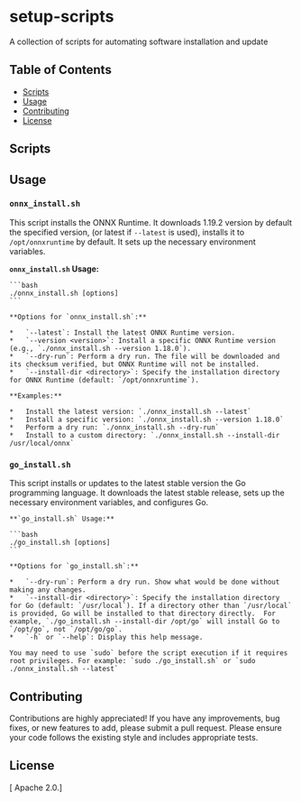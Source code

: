 # setup-scripts
A collection of scripts for automating software installation and update


## Table of Contents

*   [Scripts](#scripts)
*   [Usage](#usage)
*   [Contributing](#contributing)
*   [License](#license)

## Scripts

## Usage


### `onnx_install.sh`

This script installs the ONNX Runtime. It downloads 1.19.2 version by default the specified version, (or latest if `--latest` is used), installs it to `/opt/onnxruntime` by default.  It sets up the necessary environment variables.

**`onnx_install.sh` Usage:**

    ```bash
    ./onnx_install.sh [options]
    ```

    **Options for `onnx_install.sh`:**

    *   `--latest`: Install the latest ONNX Runtime version.
    *   `--version <version>`: Install a specific ONNX Runtime version (e.g., `./onnx_install.sh --version 1.18.0`).
    *   `--dry-run`: Perform a dry run. The file will be downloaded and its checksum verified, but ONNX Runtime will not be installed.
    *   `--install-dir <directory>`: Specify the installation directory for ONNX Runtime (default: `/opt/onnxruntime`).

    **Examples:**

    *   Install the latest version: `./onnx_install.sh --latest`
    *   Install a specific version: `./onnx_install.sh --version 1.18.0`
    *   Perform a dry run: `./onnx_install.sh --dry-run`
    *   Install to a custom directory: `./onnx_install.sh --install-dir /usr/local/onnx`


### `go_install.sh`

This script installs or updates to the latest stable version the Go programming language. It downloads the latest stable release, sets up the necessary environment variables, and configures Go.

    **`go_install.sh` Usage:**

    ```bash
    ./go_install.sh [options]
    ```

    **Options for `go_install.sh`:**

    *   `--dry-run`: Perform a dry run. Show what would be done without making any changes.
    *   `--install-dir <directory>`: Specify the installation directory for Go (default: `/usr/local`). If a directory other than `/usr/local` is provided, Go will be installed to that directory directly.  For example, `./go_install.sh --install-dir /opt/go` will install Go to `/opt/go`, not `/opt/go/go`.
    *   `-h` or `--help`: Display this help message.

    You may need to use `sudo` before the script execution if it requires root privileges. For example: `sudo ./go_install.sh` or `sudo ./onnx_install.sh --latest`

## Contributing

Contributions are highly appreciated! If you have any improvements, bug fixes, or new features to add, please submit a pull request. Please ensure your code follows the existing style and includes appropriate tests.

## License

[ Apache 2.0.]